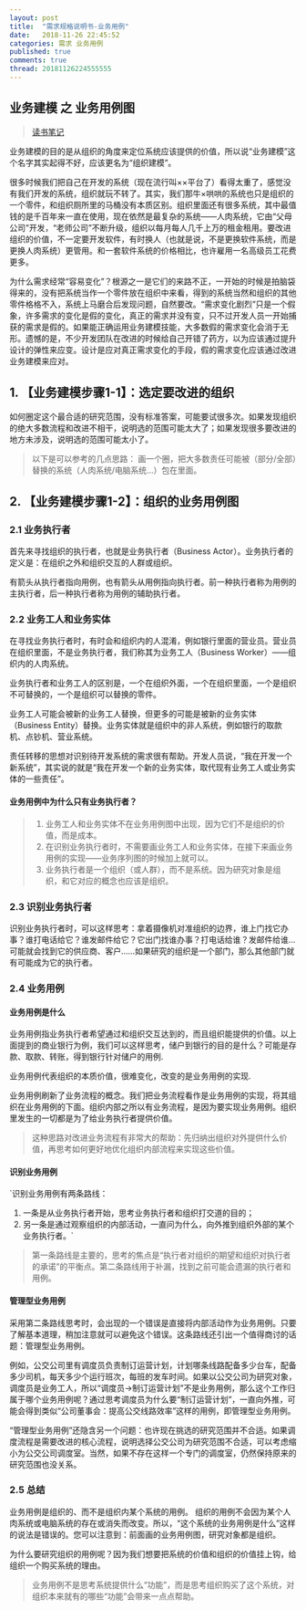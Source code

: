 ```yaml
---
layout: post
title:  "需求规格说明书-业务用例"
date:   2018-11-26 22:45:52
categories: 需求 业务用例
published: true
comments: true
thread: 20181126224555555
---
```

业务建模 之 业务用例图
---
> [读书笔记](http://www.uml.org.cn/oobject/201409112.asp?artid=15174)

业务建模的目的是从组织的角度来定位系统应该提供的价值，所以说“业务建模”这个名字其实起得不好，应该更名为“组织建模”。

很多时候我们把自己在开发的系统（现在流行叫××平台了）看得太重了，感觉没有我们开发的系统，组织就玩不转了。其实，我们那牛×哄哄的系统也只是组织的一个零件，和组织厕所里的马桶没有本质区别。组织里面还有很多系统，其中最值钱的是千百年来一直在使用，现在依然是最复杂的系统——人肉系统，它由“父母公司”开发，“老师公司”不断升级，组织以每月每人几千上万的租金租用。要改进组织的价值，不一定要开发软件，有时换人（也就是说，不是更换软件系统，而是更换人肉系统）更管用。和一套软件系统的价格相比，也许雇用一名高级员工花费更多。

为什么需求经常“容易变化”？根源之一是它们的来路不正，一开始的时候是拍脑袋得来的，没有把系统当作一个零件放在组织中来看，得到的系统当然和组织的其他零件格格不入，系统上马磨合后发现问题，自然要改。“需求变化剧烈”只是一个假象，许多需求的变化是假的变化，真正的需求并没有变，只不过开发人员一开始捕获的需求是假的。如果能正确运用业务建模技能，大多数假的需求变化会消于无形。遗憾的是，不少开发团队在改进的时候给自己开错了药方，以为应该通过提升设计的弹性来应变。设计是应对真正需求变化的手段，假的需求变化应该通过改进业务建模来应对。


## 1. 【业务建模步骤1-1】：选定要改进的组织
如何圈定这个最合适的研究范围，没有标准答案，可能要试很多次。如果发现组织的绝大多数流程和改进不相干，说明选的范围可能太大了；如果发现很多要改进的地方未涉及，说明选的范围可能太小了。
> 以下是可以参考的几点思路：
画一个圈，把大多数责任可能被（部分/全部）替换的系统（人肉系统/电脑系统…）包在里面。

## 2. 【业务建模步骤1-2】：组织的业务用例图
### 2.1 业务执行者
首先来寻找组织的执行者，也就是业务执行者（Business Actor）。业务执行者的定义是：在组织之外和组织交互的人群或组织。

有箭头从执行者指向用例，也有箭头从用例指向执行者。前一种执行者称为用例的主执行者，后一种执行者称为用例的辅助执行者。

### 2.2 业务工人和业务实体
在寻找业务执行者时，有时会和组织内的人混淆，例如银行里面的营业员。营业员在组织里面，不是业务执行者，我们称其为业务工人（Business Worker）——组织内的人肉系统。

业务执行者和业务工人的区别是，一个在组织外面，一个在组织里面，一个是组织不可替换的，一个是组织可以替换的零件。

业务工人可能会被新的业务工人替换，但更多的可能是被新的业务实体（Business Entity）替换。业务实体就是组织中的非人系统，例如银行的取款机、点钞机、营业系统。

责任转移的思想对识别待开发系统的需求很有帮助。开发人员说，“我在开发一个新系统”，其实说的就是“我在开发一个新的业务实体，取代现有业务工人或业务实体的一些责任”。

#### 业务用例中为什么只有业务执行者？
> 1. 业务工人和业务实体不在业务用例图中出现，因为它们不是组织的价值，而是成本。
>2. 在识别业务执行者时，不需要画业务工人和业务实体，在接下来画业务用例的实现——业务序列图的时候加上就可以。
>3. 业务执行者是一个组织（或人群），而不是系统。因为研究对象是组织，和它对应的概念也应该是组织。

### 2.3 识别业务执行者
识别业务执行者时，可以这样思考：拿着摄像机对准组织的边界，谁上门找它办事？谁打电话给它？谁发邮件给它？它出门找谁办事？打电话给谁？发邮件给谁…可能就会找到它的供应商、客户……如果研究的组织是一个部门，那么其他部门就有可能成为它的执行者。

### 2.4 业务用例
#### 业务用例是什么
业务用例指业务执行者希望通过和组织交互达到的，而且组织能提供的价值。以上面提到的商业银行为例，我们可以这样思考，储户到银行的目的是什么？可能是存款、取款、转账，得到银行针对储户的用例.

业务用例代表组织的本质价值，很难变化，改变的是业务用例的实现.

业务用例刷新了业务流程的概念。我们把业务流程看作是业务用例的实现，将其组织在业务用例的下面。组织内部之所以有业务流程，是因为要实现业务用例。组织里发生的一切都是为了给业务执行者提供价值。
> 这种思路对改进业务流程有非常大的帮助：先归纳出组织对外提供什么价值，再思考如何更好地优化组织内部流程来实现这些价值。

#### 识别业务用例
`识别业务用例有两条路线：
  1. 一条是从业务执行者开始，思考业务执行者和组织打交道的目的；
  2. 另一条是通过观察组织的内部活动，一直问为什么，向外推到组织外部的某个业务执行者。`
> 第一条路线是主要的，思考的焦点是“执行者对组织的期望和组织对执行者的承诺”的平衡点。第二条路线用于补漏，找到之前可能会遗漏的执行者和用例。

#### 管理型业务用例
采用第二条路线思考时，会出现的一个错误是直接将内部活动作为业务用例。只要了解基本道理，稍加注意就可以避免这个错误。这条路线还引出一个值得商讨的话题：管理型业务用例。

例如，公交公司里有调度员负责制订运营计划，计划哪条线路配备多少台车，配备多少司机，每天多少个运行班次，每班的发车时间。如果以公交公司为研究对象，调度员是业务工人，所以“调度员→制订运营计划”不是业务用例，那么这个工作归属于哪个业务用例呢？通过思考调度员为什么要“制订运营计划”，一直向外推，可能会得到类似“公司董事会：提高公交线路效率”这样的用例，即管理型业务用例。

“管理型业务用例”还隐含另一个问题：也许现在挑选的研究范围并不合适。如果调度流程是需要改进的核心流程，说明选择公交公司为研究范围不合适，可以考虑缩小为公交公司调度室。当然，如果不存在这样一个专门的调度室，仍然保持原来的研究范围也没关系。

### 2.5 总结
业务用例是组织的、而不是组织内某个系统的用例。
组织的用例不会因为某个人肉系统或电脑系统的存在或消失而改变。所以，“这个系统的业务用例是什么”这样的说法是错误的。您可以注意到：前面画的业务用例图，研究对象都是组织。

为什么要研究组织的用例呢？因为我们想要把系统的价值和组织的价值挂上钩，给组织一个购买系统的理由。
> 业务用例不是思考系统提供什么“功能”，而是思考组织购买了这个系统，对组织本来就有的哪些“功能”会带来一点点帮助。
